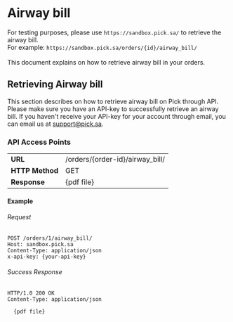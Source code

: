 # Airway bill
For testing purposes, please use `https://sandbox.pick.sa/` to retrieve the airway bill.<br>
For example: `https://sandbox.pick.sa/orders/{id}/airway_bill/`
<br><br>
This document explains on how to retrieve airway bill in your orders.
## Retrieving Airway bill

This section describes on how to retrieve airway bill on Pick through API.
Please make sure you have an API-key to successfully retrieve an airway bill. If you haven't receive your API-key for your account through email, you can email us at support@pick.sa.

### API Access Points

<table>
  <tr>
    <td><strong>URL</strong></td>
    <td> /orders/{order-id}/airway_bill/ </td>
  </tr>
  <tr>
    <td><strong>HTTP Method</strong></td>
    <td> GET </td>
  </tr>
    <td valign="top"><strong>Response</strong></td>
    <td>
      {pdf file}
    </td>
  </tr>
</table>


#### Example

###### Request

```
POST /orders/1/airway_bill/
Host: sandbox.pick.sa
Content-Type: application/json
x-api-key: {your-api-key}
```

###### Success Response

```
HTTP/1.0 200 OK 
Content-Type: application/json

  {pdf file}
```
